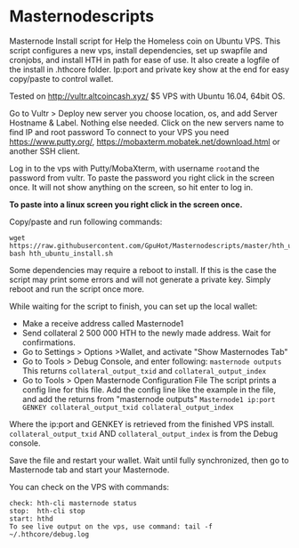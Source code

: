 # Masternodescripts
Masternode Install script for Help the Homeless coin on Ubuntu VPS. 
This script configures a new vps, install dependencies, set up swapfile and cronjobs, and install HTH in path for ease of use.
It also create a logfile of the install in .hthcore folder. Ip:port and private key show at the end for easy copy/paste to control wallet.

Tested on http://vultr.altcoincash.xyz/ $5 VPS with Ubuntu 16.04, 64bit OS. 

Go to Vultr > Deploy new server you choose location, os, and add Server Hostname & Label. Nothing else needed.
Click on the new servers name to find IP and root password
To connect to your VPS you need https://www.putty.org/, https://mobaxterm.mobatek.net/download.html or another SSH client.

Log in to the vps with Putty/MobaXterm, with username `root`and the password from vultr.
To paste the password you right click in the screen once.
It will not show anything on the screen, so hit enter to log in.

__To paste into a linux screen you right click in the screen once.__

Copy/paste and run following commands:
```
wget https://raw.githubusercontent.com/GpuHot/Masternodescripts/master/hth_ubuntu_install.sh
bash hth_ubuntu_install.sh
```
Some dependencies may require a reboot to install. If this is the case the script may print some errors and will not generate a private key. 
Simply reboot and run the script once more.

While waiting for the script to finish, you can set up the local wallet:

* Make a receive address called Masternode1
* Send collateral 2 500 000 HTH to the newly made address. Wait for confirmations.
* Go to Settings > Options >Wallet, and activate "Show Masternodes Tab"
* Go to Tools > Debug Console, and enter following: `masternode outputs` 
  This returns `collateral_output_txid` and `collateral_output_index`
* Go to Tools > Open Masternode Configuration File
  The script prints a config line for this file.
  Add the config line like the example in the file, and add the returns from "masternode outputs"
    ```Masternode1 ip:port GENKEY collateral_output_txid collateral_output_index```

Where the ip:port and GENKEY is retrieved from the finished VPS install. `collateral_output_txid` AND `collateral_output_index` is from the Debug console.

Save the file and restart your wallet. Wait until fully synchronized, then go to Masternode tab and start your Masternode.

You can check on the VPS with commands:
```
check: hth-cli masternode status
stop:  hth-cli stop
start: hthd
To see live output on the vps, use command: tail -f ~/.hthcore/debug.log
```
